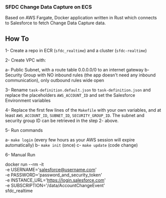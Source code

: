 ### SFDC Change Data Capture on ECS

Based on AWS Fargate, Docker application written in Rust which connects to Salesforce to fetch Change Data Capture data.

## How To

1- Create a repo in ECR (`sfdc_realtime`) and a cluster (`sfdc-realtime`)

2- Create VPC with:

  a- Public Subnet, with a route table 0.0.0.0/0 to an internet gateway
  b- Security Group with NO inbound rules (the app doesn't need any inbound communication), only outbound rules wide open

3- Rename `task-definition.default.json` to `task-definition.json` and replace the placeholders `AWS_ACCOUNT_ID` and set the Salesforce Environment variables

4- Replace the first few lines of the `Makefile` with your own variables, and at least `AWS_ACCOUNT_ID`, `SUBNET_ID`, `SECURITY_GROUP_ID`. The subnet and security group ID can be retrieved in the step 2- above.

5- Run commands

  a- `make login`  (every few hours as your AWS session will expire automatically)
  b- `make init`   (once)
  c- `make update` (code change)

6- Manual Run

  docker run --rm -it \
		-e USERNAME='salesforce@username.com' \
		-e PASSWORD='password_and_security_token' \
		-e INSTANCE_URL='https://login.salesforce.com' \
		-e SUBSCRIPTION='/data/AccountChangeEvent' \
		sfdc_realtime